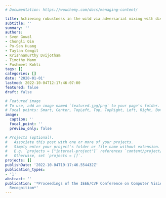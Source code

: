 ```yaml
---
# Documentation: https://wowchemy.com/docs/managing-content/

title: Achieving robustness in the wild via adversarial mixing with disentangled representations
subtitle: ''
summary: ''
authors:
- Sven Gowal
- Chongli Qin
- Po-Sen Huang
- Taylan Cemgil
- Krishnamurthy Dvijotham
- Timothy Mann
- Pushmeet Kohli
tags: []
categories: []
date: '2020-01-01'
lastmod: 2022-10-04T12:17:46-07:00
featured: false
draft: false

# Featured image
# To use, add an image named `featured.jpg/png` to your page's folder.
# Focal points: Smart, Center, TopLeft, Top, TopRight, Left, Right, BottomLeft, Bottom, BottomRight.
image:
  caption: ''
  focal_point: ''
  preview_only: false

# Projects (optional).
#   Associate this post with one or more of your projects.
#   Simply enter your project's folder or file name without extension.
#   E.g. `projects = ["internal-project"]` references `content/project/deep-learning/index.md`.
#   Otherwise, set `projects = []`.
projects: []
publishDate: '2022-10-04T19:17:46.554432Z'
publication_types:
- '1'
abstract: ''
publication: '*Proceedings of the IEEE/CVF Conference on Computer Vision and Pattern
  Recognition*'
---
```

